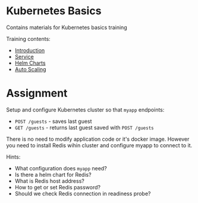 # Kubernetes Basics

Contains materials for Kubernetes basics training

Training contents:

- [Introduction](01-intro/README.md)
- [Service](01-intro/README.md)
- [Helm Charts](01-intro/README.md)
- [Auto Scaling](01-intro/README.md)

# Assignment

Setup and configure Kubernetes cluster so that `myapp` endpoints:

- `POST /guests` - saves last guest
- `GET /guests` - returns last guest saved with `POST /guests`

There is no need to modify application code or it's docker image. However you
need to install Redis wihin cluster and configure myapp to connect to it.

Hints:

- What configuration does `myapp` need?
- Is there a helm chart for Redis?
- What is Redis host address?
- How to get or set Redis password?
- Should we check Redis connection in readiness probe?